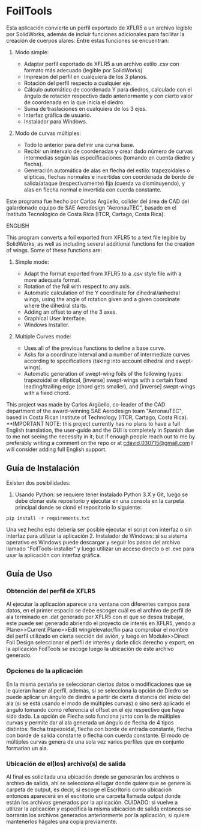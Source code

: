 # FoilTools
 Esta aplicación convierte un perfil exportado de XFLR5 a un archivo legible por SolidWorks, además de incluir funciones adicionales para facilitar la creación de cuerpos alares. Entre estas funciones se encuentran:
 1. Modo simple:
    - Adaptar perfil exportado de XFLR5 a un archivo estilo .csv con formato más adecuado (legible por SolidWorks)
    - Impresión del perfil en cualquiera de los 3 planos.
    - Rotación del perfil respecto a cualquier eje.
    - Cálculo automático de coordenada Y para diedros, calculado con el ángulo de rotación respectivo dado anteriormente y con cierto valor de coordenada en la que inicia el       diedro.
    - Suma de traslaciones en cualquiera de los 3 ejes.
    - Interfaz gráfica de usuario.
    - Instalador para Windows.

 2. Modo de curvas múltiples:
    - Todo lo anterior para definir una curva base.
    - Recibir un intervalo de coordenadas y crear dado número de curvas intermedias según las especificaciones (tomando en cuenta diedro y flecha).
    - Generación automática de alas en flecha del estilo: trapezoidales o elípticas, flechas normales e invertidas con coordenada de borde de salida/ataque (respectivamente)         fija (cuerda va disminuyendo), y alas en flecha normal e invertida con cuerda constante.
   
  Este programa fue hecho por Carlos Argüello, colíder del área de CAD del galardonado equipo de SAE Aerodesign "AeronauTEC", basado en el Instituto Tecnológico de Costa Rica (ITCR, Cartago, Costa Rica). 

  ENGLISH

  This program converts a foil exported from XFLR5 to a text file legible by SolidWorks, as well as including several additional functions for the creation of wings. Some of these functions are:
  1. Simple mode:
     - Adapt the format exported from XFLR5 to a .csv style file with a more adequate format.
     - Rotation of the foil with respect to any axis.
     - Automatic calculation of the Y coordinate for dihedral/anhedral wings, using the angle of rotation given and a given coordinate where the dihedral starts.
     - Adding an offset to any of the 3 axes.
     - Graphical User Interface.
     - Windows Installer.

  2. Multiple Curves mode:
     - Uses all of the previous functions to define a base curve.
     - Asks for a coordinate interval and a number of intermediate curves according to specifications (taking into account dihedral and swept-wings).
     - Automatic generation of swept-wing foils of the following types: trapezoidal or elliptical, [inverse] swept-wings with a certain fixed leading/trailing edge (chord 
       gets smaller), and [inverse] swept-wings with a fixed chord.
       
  This project was made by Carlos Argüello, co-leader of the CAD department of the award-winning SAE Aerodesign team "AeronauTEC", based in Costa Rican Institute of Technology (ITCR, Cartago, Costa Rica).
  **IMPORTANT NOTE: this project currently has no plans to have a full English translation, the user-guide and the GUI is completely in Spanish due to me not seeing the necessity in it; but if enough people reach out to me by preferably writing a comment on the repo or at cdavid.030715@gmail.com I will consider adding full English support.

  ## Guía de Instalación

  Existen dos posibilidades:
  1. Usando Python: se requiere tener instalado Python 3.X y Git, luego se debe clonar este repositorio y ejecutar en una consola en la carpeta principal donde se clonó el repositorio lo siguiente:

```
pip install -r requirements.txt
```

   Una vez hecho esto debería ser posible ejecutar el script con interfaz o sin interfaz para utilizar la aplicación
  2. Instalador de Windows: si su sistema operativo es Windows puede descargar y seguir los pasos del archivo llamado "FoilTools-installer" y luego utilizar un acceso directo o el .exe para usar la aplicación con interfaz gráfica.

 ## Guía de Uso
### Obtención del perfil de XFLR5
 Al ejecutar la aplicación aparece una ventana con diferentes campos para datos, en el primer espacio se debe escoger cuál es el archivo de perfil de ala terminado en .dat generado por XFLR5 con el que se desea trabajar, este puede ser generado abriendo el proyecto de interés en XFLR5, yendo a Plane>>Current Plane>>Edit wing/elevator/fin para comprobar el nombre del perfil utilizado en cierta sección del avión, y luego en Module>>Direct Foil Design seleccionar el perfil de interés y darle click derecho y export, en la aplicación FoilTools se escoge luego la ubicación de este archivo generado.
### Opciones de la aplicación 
 En la misma pestaña se seleccionan ciertos datos o modificaciones que se le quieran hacer al perfil, además, si se selecciona la opción de Diedro se puede aplicar un ángulo de diedro a partir de cierta distancia del inicio del ala (si se está usando el modo de múltiples curvas) o sino será aplicado el ángulo tomando como referencia el offset en el eje respectivo que haya sido dado. La opción de Flecha solo funciona junto con la de múltiples curvas y permite dar al ala generada un ángulo de flecha de 4 tipos distintos: flecha trapezoidal, flecha con borde de entrada constante, flecha con borde de salida constante o flecha con cuerda constante. El modo de múltiples curvas genera de una sola vez varios perfiles que en conjunto formarían un ala.
 ### Ubicación de el(los) archivo(s) de salida
 Al final es solicitada una ubicación donde se generarán los archivos o archivo de salida, ahí se selecciona el lugar donde quiere que se genere la carpeta de output, es decir, si escoge el Escritorio como ubicación entonces aparecerá en el escritorio una carpeta llamada output donde están los archivos generados por la aplicación.
 CUIDADO: si vuelve a utilizar la aplicación y especifica la misma ubicación de salida entonces se borrarán los archivos generados anteriormente por la aplicación, si quiere mantenerlos hágales una copia previamente.
